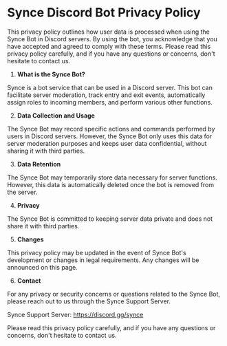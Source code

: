 # Synce Discord Bot Privacy Policy

This privacy policy outlines how user data is processed when using the Synce Bot in Discord servers. By using the bot, you acknowledge that you have accepted and agreed to comply with these terms.
Please read this privacy policy carefully, and if you have any questions or concerns, don't hesitate to contact us.

1. **What is the Synce Bot?**

Synce is a bot service that can be used in a Discord server. This bot can facilitate server moderation, track entry and exit events, automatically assign roles to incoming members, and perform various other functions.

2. **Data Collection and Usage**

The Synce Bot may record specific actions and commands performed by users in Discord servers. However, the Synce Bot only uses this data for server moderation purposes and keeps user data confidential, without sharing it with third parties.

3. **Data Retention**

The Synce Bot may temporarily store data necessary for server functions. However, this data is automatically deleted once the bot is removed from the server.

4. **Privacy**

The Synce Bot is committed to keeping server data private and does not share it with third parties.

5. **Changes**

This privacy policy may be updated in the event of Synce Bot's development or changes in legal requirements. Any changes will be announced on this page.

6. **Contact**

For any privacy or security concerns or questions related to the Synce Bot, please reach out to us through the Synce Support Server.

Synce Support Server: https://discord.gg/synce

Please read this privacy policy carefully, and if you have any questions or concerns, don't hesitate to contact us.
